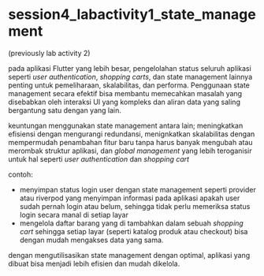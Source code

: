 # session4_labactivity1_state_management
(previously lab activity 2)

pada aplikasi Flutter yang lebih besar, pengelolahan status seluruh aplikasi seperti *user authentication*, *shopping carts*, dan state management lainnya penting untuk pemeliharaan, skalabilitas, dan performa. Penggunaan state management secara efektif bisa membantu memecahkan masalah yang disebabkan oleh interaksi UI yang kompleks dan aliran data yang saling bergantung satu dengan yang lain.

keuntungan menggunakan state management antara lain; meningkatkan efisiensi dengan mengurangi redundansi, menignkatkan skalabilitas dengan mempermudah penambahan fitur baru tanpa harus banyak mengubah atau merombak struktur aplikasi, dan *global management* yang lebih teroganisir untuk hal seperti *user authentication* dan *shopping cart*

contoh:
- menyimpan status login user dengan state management seperti provider atau riverpod yang menyimpan informasi pada aplikasi apakah user sudah pernah login atau belum, sehingga tidak perlu memeriksa status login secara manal di setiap layar
- mengelola daftar barang yang di tambahkan dalam sebuah *shopping cart* sehingga setiap layar (seperti katalog produk atau checkout) bisa dengan mudah mengakses data yang sama.

dengan mengutilisasikan state management dengan optimal, aplikasi yang dibuat bisa menjadi lebih efisien dan mudah dikelola.
